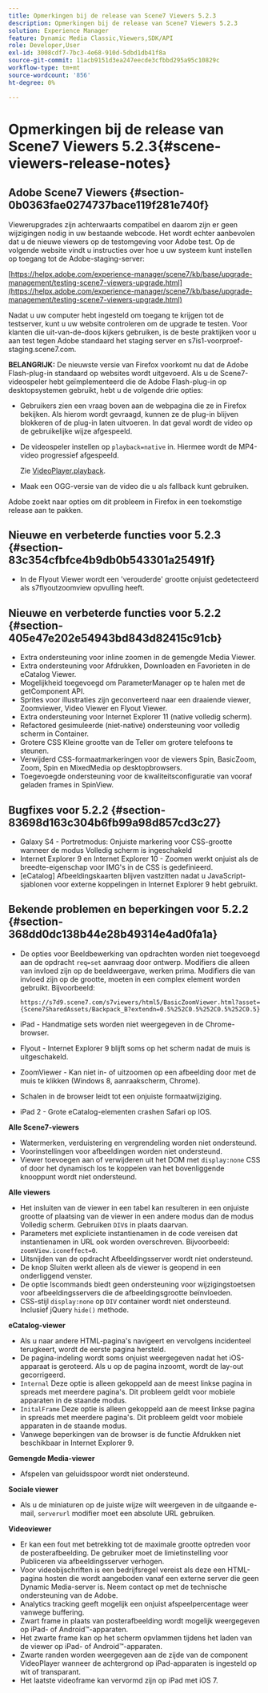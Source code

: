 ```yaml
---
title: Opmerkingen bij de release van Scene7 Viewers 5.2.3
description: Opmerkingen bij de release van Scene7 Viewers 5.2.3
solution: Experience Manager
feature: Dynamic Media Classic,Viewers,SDK/API
role: Developer,User
exl-id: 3008cdf7-7bc3-4e68-910d-5dbd1db41f8a
source-git-commit: 11acb9151d3ea247eecde3cfbbd295a95c10829c
workflow-type: tm+mt
source-wordcount: '856'
ht-degree: 0%

---
```


# Opmerkingen bij de release van Scene7 Viewers 5.2.3{#scene-viewers-release-notes}

## Adobe Scene7 Viewers {#section-0b0363fae0274737bace119f281e740f}

Viewerupgrades zijn achterwaarts compatibel en daarom zijn er geen wijzigingen nodig in uw bestaande webcode. Het wordt echter aanbevolen dat u de nieuwe viewers op de testomgeving voor Adobe test. Op de volgende website vindt u instructies over hoe u uw systeem kunt instellen op toegang tot de Adobe-staging-server:

[https://helpx.adobe.com/experience-manager/scene7/kb/base/upgrade-management/testing-scene7-viewers-upgrade.html](https://helpx.adobe.com/experience-manager/scene7/kb/base/upgrade-management/testing-scene7-viewers-upgrade.html)

Nadat u uw computer hebt ingesteld om toegang te krijgen tot de testserver, kunt u uw website controleren om de upgrade te testen. Voor klanten die uit-van-de-doos kijkers gebruiken, is de beste praktijken voor u aan test tegen Adobe standaard het staging server en s7is1-voorproef-staging.scene7.com.

**BELANGRIJK:** De nieuwste versie van Firefox voorkomt nu dat de Adobe Flash-plug-in standaard op websites wordt uitgevoerd. Als u de Scene7-videospeler hebt geïmplementeerd die de Adobe Flash-plug-in op desktopsystemen gebruikt, hebt u de volgende drie opties:

* Gebruikers zien een vraag boven aan de webpagina die ze in Firefox bekijken. Als hierom wordt gevraagd, kunnen ze de plug-in blijven blokkeren of de plug-in laten uitvoeren. In dat geval wordt de video op de gebruikelijke wijze afgespeeld.
* De videospeler instellen op `playback=native` in. Hiermee wordt de MP4-video progressief afgespeeld.

   Zie [VideoPlayer.playback](../../c-html5-s7-aem-asset-viewers/c-html5-video-reference/c-html5-video-cmdref/r-html5-video-viewer-conf-attrib-videoplayer-playback.md#reference-13ec45db4cd4443b842f310153623221).

* Maak een OGG-versie van de video die u als fallback kunt gebruiken.

Adobe zoekt naar opties om dit probleem in Firefox in een toekomstige release aan te pakken.

## Nieuwe en verbeterde functies voor 5.2.3 {#section-83c354cfbfce4b9db0b543301a25491f}

* In de Flyout Viewer wordt een &#39;verouderde&#39; grootte onjuist gedetecteerd als s7flyoutzoomview opvulling heeft.

## Nieuwe en verbeterde functies voor 5.2.2 {#section-405e47e202e54943bd843d82415c91cb}

* Extra ondersteuning voor inline zoomen in de gemengde Media Viewer.
* Extra ondersteuning voor Afdrukken, Downloaden en Favorieten in de eCatalog Viewer.
* Mogelijkheid toegevoegd om ParameterManager op te halen met de getComponent API.
* Sprites voor illustraties zijn geconverteerd naar een draaiende viewer, Zoomviewer, Video Viewer en Flyout Viewer.
* Extra ondersteuning voor Internet Explorer 11 (native volledig scherm).
* Refactored gesimuleerde (niet-native) ondersteuning voor volledig scherm in Container.
* Grotere CSS Kleine grootte van de Teller om grotere telefoons te steunen.
* Verwijderd CSS-formaatmarkeringen voor de viewers Spin, BasicZoom, Zoom, Spin en MixedMedia op desktopbrowsers.
* Toegevoegde ondersteuning voor de kwaliteitsconfiguratie van vooraf geladen frames in SpinView.

## Bugfixes voor 5.2.2 {#section-83698d163c304b6fb99a98d857cd3c27}

* Galaxy S4 - Portretmodus: Onjuiste markering voor CSS-grootte wanneer de modus Volledig scherm is ingeschakeld
* Internet Explorer 9 en Internet Explorer 10 - Zoomen werkt onjuist als de breedte-eigenschap voor IMG&#39;s in de CSS is gedefinieerd.
* [eCatalog] Afbeeldingskaarten blijven vastzitten nadat u JavaScript-sjablonen voor externe koppelingen in Internet Explorer 9 hebt gebruikt.

## Bekende problemen en beperkingen voor 5.2.2 {#section-368dd0dc138b44e28b49314e4ad0fa1a}

* De opties voor Beeldbewerking van opdrachten worden niet toegevoegd aan de opdracht `req=set` aanvraag door ontwerp. Modifiers die alleen van invloed zijn op de beeldweergave, werken prima. Modifiers die van invloed zijn op de grootte, moeten in een complex element worden gebruikt. Bijvoorbeeld:

   ```
   https://s7d9.scene7.com/s7viewers/html5/BasicZoomViewer.html?asset= {Scene7SharedAssets/Backpack_B?extendn=0.5%252C0.5%252C0.5%252C0.5}
   ```

* iPad - Handmatige sets worden niet weergegeven in de Chrome-browser.
* Flyout - Internet Explorer 9 blijft soms op het scherm nadat de muis is uitgeschakeld.
* ZoomViewer - Kan niet in- of uitzoomen op een afbeelding door met de muis te klikken (Windows 8, aanraakscherm, Chrome).
* Schalen in de browser leidt tot een onjuiste formaatwijziging.
* iPad 2 - Grote eCatalog-elementen crashen Safari op IOS.

**Alle Scene7-viewers**

* Watermerken, verduistering en vergrendeling worden niet ondersteund.
* Voorinstellingen voor afbeeldingen worden niet ondersteund.
* Viewer toevoegen aan of verwijderen uit het DOM met `display:none` CSS of door het dynamisch los te koppelen van het bovenliggende knooppunt wordt niet ondersteund.

**Alle viewers**

* Het insluiten van de viewer in een tabel kan resulteren in een onjuiste grootte of plaatsing van de viewer in een andere modus dan de modus Volledig scherm. Gebruiken `DIV`s in plaats daarvan.
* Parameters met expliciete instantienamen in de code vereisen dat instantienamen in URL ook worden overschreven. Bijvoorbeeld: `zoomView.iconeffect=0`.
* Uitsnijden van de opdracht Afbeeldingsserver wordt niet ondersteund.
* De knop Sluiten werkt alleen als de viewer is geopend in een onderliggend venster.
* De optie Iscommands biedt geen ondersteuning voor wijzigingstoetsen voor afbeeldingsservers die de afbeeldingsgrootte beïnvloeden.
* CSS-stijl `display:none` op `DIV` container wordt niet ondersteund. Inclusief jQuery `hide()` methode.

**eCatalog-viewer**

* Als u naar andere HTML-pagina&#39;s navigeert en vervolgens incidenteel terugkeert, wordt de eerste pagina hersteld.
* De pagina-indeling wordt soms onjuist weergegeven nadat het iOS-apparaat is geroteerd. Als u op de pagina inzoomt, wordt de lay-out gecorrigeerd.
* `Internal` Deze optie is alleen gekoppeld aan de meest linkse pagina in spreads met meerdere pagina&#39;s. Dit probleem geldt voor mobiele apparaten in de staande modus.
* `InitalFrame` Deze optie is alleen gekoppeld aan de meest linkse pagina in spreads met meerdere pagina&#39;s. Dit probleem geldt voor mobiele apparaten in de staande modus.
* Vanwege beperkingen van de browser is de functie Afdrukken niet beschikbaar in Internet Explorer 9.

**Gemengde Media-viewer**

* Afspelen van geluidsspoor wordt niet ondersteund.

**Sociale viewer**

* Als u de miniaturen op de juiste wijze wilt weergeven in de uitgaande e-mail, `serverurl` modifier moet een absolute URL gebruiken.

**Videoviewer**

* Er kan een fout met betrekking tot de maximale grootte optreden voor de posterafbeelding. De gebruiker moet de limietinstelling voor Publiceren via afbeeldingsserver verhogen.
* Voor videobijschriften is een bedrijfsregel vereist als deze een HTML-pagina hosten die wordt aangeboden vanaf een externe server die geen Dynamic Media-server is. Neem contact op met de technische ondersteuning van de Adobe.
* Analytics tracking geeft mogelijk een onjuist afspeelpercentage weer vanwege buffering.
* Zwart frame in plaats van posterafbeelding wordt mogelijk weergegeven op iPad- of Android™-apparaten.
* Het zwarte frame kan op het scherm opvlammen tijdens het laden van de viewer op iPad- of Android™-apparaten.
* Zwarte randen worden weergegeven aan de zijde van de component VideoPlayer wanneer de achtergrond op iPad-apparaten is ingesteld op wit of transparant.
* Het laatste videoframe kan vervormd zijn op iPad met iOS 7.
